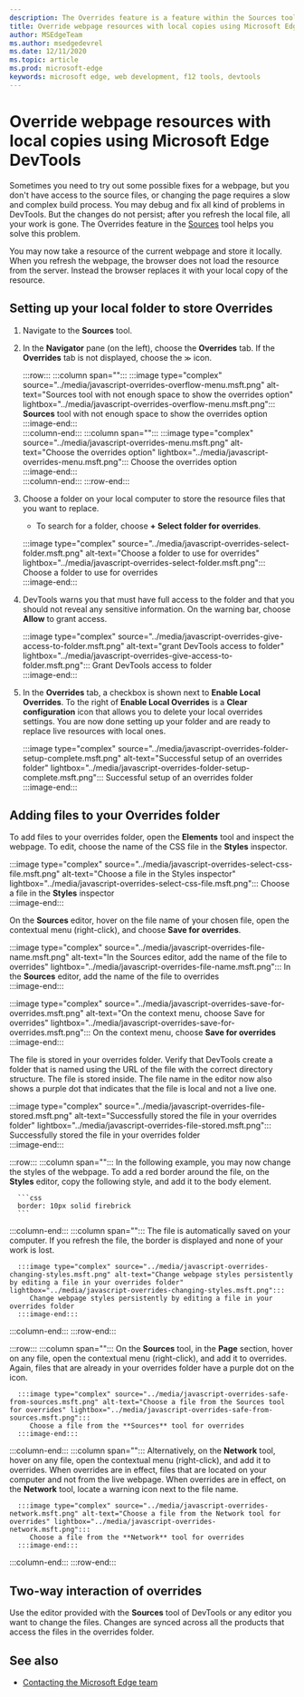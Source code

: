 ```yaml
---
description: The Overrides feature is a feature within the Sources tool of Microsoft Edge DevTools that allows you to copy webpage resources to your hard drive.  When you refresh the webpage, DevTools do not load the resource but replace it with your local copy instead.  
title: Override webpage resources with local copies using Microsoft Edge DevTools
author: MSEdgeTeam
ms.author: msedgedevrel
ms.date: 12/11/2020 
ms.topic: article
ms.prod: microsoft-edge
keywords: microsoft edge, web development, f12 tools, devtools
---
```

# Override webpage resources with local copies using Microsoft Edge DevTools  

Sometimes you need to try out some possible fixes for a webpage, but you don't have access to the source files, or changing the page requires a slow and complex build process.  You may debug and fix all kind of problems in DevTools.  But the changes do not persist; after you refresh the local file, all your work is gone.  The Overrides feature in the [Sources][DevToolsSourcesTool] tool helps you solve this problem.  

You may now take a resource of the current webpage and store it locally.  When you refresh the webpage, the browser does not load the resource from the server.  Instead the browser replaces it with your local copy of the resource.  

## Setting up your local folder to store Overrides  

1.  Navigate to the **Sources** tool.  
1.  In the **Navigator** pane (on the left), choose the **Overrides** tab.  If the **Overrides** tab is not displayed, choose the <code>&#x0226B;</code><!--`≫`--> icon.  
    
    :::row:::
       :::column span="":::
          :::image type="complex" source="../media/javascript-overrides-overflow-menu.msft.png" alt-text="Sources tool with not enough space to show the overrides option" lightbox="../media/javascript-overrides-overflow-menu.msft.png":::
             **Sources** tool with not enough space to show the overrides option  
          :::image-end:::  
       :::column-end:::
       :::column span="":::
          :::image type="complex" source="../media/javascript-overrides-menu.msft.png" alt-text="Choose the overrides option" lightbox="../media/javascript-overrides-menu.msft.png":::
             Choose the overrides option  
          :::image-end:::  
       :::column-end:::
    :::row-end:::  
    
1.  Choose a folder on your local computer to store the resource files that you want to replace.  
     *   To search for a folder, choose **+ Select folder for overrides**.  
    
    :::image type="complex" source="../media/javascript-overrides-select-folder.msft.png" alt-text="Choose a folder to use for overrides" lightbox="../media/javascript-overrides-select-folder.msft.png":::
       Choose a folder to use for overrides  
    :::image-end:::  
    
1.  DevTools warns you that must have full access to the folder and that you should not reveal any sensitive information.  On the warning bar, choose **Allow** to grant access.  
    
    :::image type="complex" source="../media/javascript-overrides-give-access-to-folder.msft.png" alt-text="grant DevTools access to folder" lightbox="../media/javascript-overrides-give-access-to-folder.msft.png":::
       Grant DevTools access to folder  
    :::image-end:::  
    
1.  In the **Overrides** tab, a checkbox is shown next to **Enable Local Overrides**.  To the right of **Enable Local Overrides** is a **Clear configuration** icon that allows you to delete your local overrides settings.  You are now done setting up your folder and are ready to replace live resources with local ones.
    
    :::image type="complex" source="../media/javascript-overrides-folder-setup-complete.msft.png" alt-text="Successful setup of an overrides folder" lightbox="../media/javascript-overrides-folder-setup-complete.msft.png":::
       Successful setup of an overrides folder  
    :::image-end:::  
    
## Adding files to your Overrides folder  
  
To add files to your overrides folder, open the **Elements** tool and inspect the webpage.  To edit, choose the name of the CSS file in the **Styles** inspector.  

:::image type="complex" source="../media/javascript-overrides-select-css-file.msft.png" alt-text="Choose a file in the Styles inspector" lightbox="../media/javascript-overrides-select-css-file.msft.png":::
   Choose a file in the **Styles** inspector  
:::image-end:::  

On the **Sources** editor, hover on the file name of your chosen file, open the contextual menu \(right-click\), and choose **Save for overrides**.  

:::image type="complex" source="../media/javascript-overrides-file-name.msft.png" alt-text="In the Sources editor, add the name of the file to overrides" lightbox="../media/javascript-overrides-file-name.msft.png":::
   In the **Sources** editor, add the name of the file to overrides  
:::image-end:::  

:::image type="complex" source="../media/javascript-overrides-save-for-overrides.msft.png" alt-text="On the context menu, choose Save for overrides" lightbox="../media/javascript-overrides-save-for-overrides.msft.png":::
   On the context menu, choose **Save for overrides**  
:::image-end:::  

The file is stored in your overrides folder.  Verify that DevTools create a folder that is named using the URL of the file with the correct directory structure.  The file is stored inside.  The file name in the editor now also shows a purple dot that indicates that the file is local and not a live one.  

:::image type="complex" source="../media/javascript-overrides-file-stored.msft.png" alt-text="Successfully stored the file in your overrides folder" lightbox="../media/javascript-overrides-file-stored.msft.png":::
   Successfully stored the file in your overrides folder  
:::image-end:::  

:::row:::
   :::column span="":::
      In the following example, you may now change the styles of the webpage.  To add a red border around the file, on the **Styles** editor, copy the following style, and add it to the body element.  
      
      ```css
      border: 10px solid firebrick
      ```  
   :::column-end:::
   :::column span="":::
      The file is automatically saved on your computer.  If you refresh the file, the border is displayed and none of your work is lost.  
      
      :::image type="complex" source="../media/javascript-overrides-changing-styles.msft.png" alt-text="Change webpage styles persistently by editing a file in your overrides folder" lightbox="../media/javascript-overrides-changing-styles.msft.png":::
         Change webpage styles persistently by editing a file in your overrides folder  
      :::image-end:::  
   :::column-end:::
:::row-end:::  

:::row:::
   :::column span="":::
      On the **Sources** tool, in the **Page** section, hover on any file, open the contextual menu \(right-click\), and add it to overrides.  Again, files that are already in your overrides folder have a purple dot on the icon.  
      
      :::image type="complex" source="../media/javascript-overrides-safe-from-sources.msft.png" alt-text="Choose a file from the Sources tool for overrides" lightbox="../media/javascript-overrides-safe-from-sources.msft.png":::
         Choose a file from the **Sources** tool for overrides  
      :::image-end:::  
   :::column-end:::
   :::column span="":::
      Alternatively, on the **Network** tool, hover on any file, open the contextual menu \(right-click\), and add it to overrides.  When overrides are in effect, files that are located on your computer and not from the live webpage.  When overrides are in effect, on the **Network** tool, locate a warning icon next to the file name.  
      
      :::image type="complex" source="../media/javascript-overrides-network.msft.png" alt-text="Choose a file from the Network tool for overrides" lightbox="../media/javascript-overrides-network.msft.png":::
         Choose a file from the **Network** tool for overrides  
      :::image-end:::  
   :::column-end:::
:::row-end:::  

## Two-way interaction of overrides  

Use the editor provided with the **Sources** tool of DevTools or any editor you want to change the files.  Changes are synced across all the products that access the files in the overrides folder.  


<!-- ====================================================================== -->
## See also

*  [Contacting the Microsoft Edge team][Contact]


<!-- ====================================================================== -->
<!-- links -->
[Contact]: ../../contact.md "Contacting the Microsoft Edge team | Microsoft Edge Developer documentation"
[DevToolsSourcesTool]: ../sources/index.md "Sources tool overview | Microsoft Docs"  
